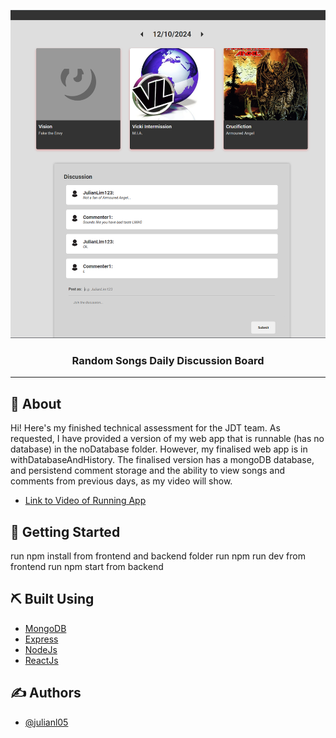 <p align="center">
  <a href="" rel="noopener">
 <img src="withDatabaseAndHistory/frontend/src/assets/song-discussion-board_thumbnail.png" alt="Project logo"></a>
</p>

<h3 align="center">Random Songs Daily Discussion Board</h3>

<div align="center">

</div>

---


## 🧐 About <a name = "about"></a>
Hi! Here's my finished technical assessment for the JDT team. As requested, I have provided a version of my web app that is runnable (has no database) in the noDatabase folder. However, my finalised web app is in withDatabaseAndHistory. The finalised version has a mongoDB database, and persistend comment storage and the ability to view songs and comments from previous days, as my video will show.

- [Link to Video of Running App](https://www.example.com)

## 🏁 Getting Started <a name = "getting_started"></a>
run npm install from frontend and backend folder
run npm run dev from frontend
run npm start from backend

## ⛏️ Built Using <a name = "built_using"></a>

- [MongoDB](https://www.mongodb.com/) 
- [Express](https://expressjs.com/)
- [NodeJs](https://nodejs.org/en/)
- [ReactJs](https://react.dev/)

## ✍️ Authors <a name = "authors"></a>

- [@julianl05](https://github.com/julianl05)


